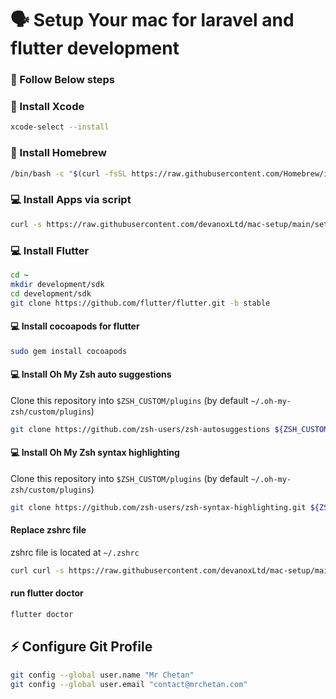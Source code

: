 # 🗣 Setup Your mac for laravel and flutter development

### 💪   Follow Below steps

### 📝  Install Xcode
```sh
xcode-select --install
```

### 📝  Install Homebrew
```sh
/bin/bash -c "$(curl -fsSL https://raw.githubusercontent.com/Homebrew/install/HEAD/install.sh)"
```

### 💻 Install Apps via script
```sh
curl -s https://raw.githubusercontent.com/devanoxLtd/mac-setup/main/setup.sh | bash
```

### 💻 Install Flutter
```sh
cd ~
mkdir development/sdk
cd development/sdk
git clone https://github.com/flutter/flutter.git -b stable
``` 

####  💻 Install cocoapods for flutter
```sh
sudo gem install cocoapods
```

####  💻 Install Oh My Zsh auto suggestions

Clone this repository into `$ZSH_CUSTOM/plugins` (by default `~/.oh-my-zsh/custom/plugins`)

```sh
git clone https://github.com/zsh-users/zsh-autosuggestions ${ZSH_CUSTOM:-~/.oh-my-zsh/custom}/plugins/zsh-autosuggestions
```

####  💻 Install Oh My Zsh syntax highlighting

Clone this repository into `$ZSH_CUSTOM/plugins` (by default `~/.oh-my-zsh/custom/plugins`)

```sh
git clone https://github.com/zsh-users/zsh-syntax-highlighting.git ${ZSH_CUSTOM:-~/.oh-my-zsh/custom}/plugins/zsh-syntax-highlighting
```

#### Replace zshrc file
zshrc file is located at `~/.zshrc`

```sh
curl curl -s https://raw.githubusercontent.com/devanoxLtd/mac-setup/main/zshrc > ~/.zshrc
```

#### run flutter doctor
```sh
flutter doctor
```

##  ⚡ Configure Git Profile 

```sh
git config --global user.name "Mr Chetan"
git config --global user.email "contact@mrchetan.com"
```
